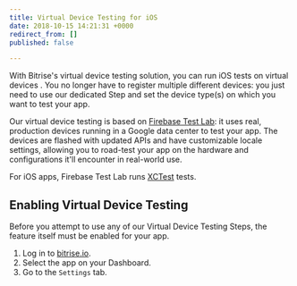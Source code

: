```yaml
---
title: Virtual Device Testing for iOS
date: 2018-10-15 14:21:31 +0000
redirect_from: []
published: false

---
```

With Bitrise's virtual device testing solution, you can run iOS tests on virtual devices . You no longer have to register multiple different devices: you just need to use our dedicated Step and set the device type(s) on which you want to test your app.

Our virtual device testing is based on [Firebase Test Lab](https://firebase.google.com/docs/test-lab/): it uses real, production devices running in a Google data center to test your app. The devices are flashed with updated APIs and have customizable locale settings, allowing you to road-test your app on the hardware and configurations it'll encounter in real-world use.

For iOS apps, Firebase Test Lab runs [XCTest](https://developer.apple.com/documentation/xctest) tests. 

## Enabling Virtual Device Testing 

Before you attempt to use any of our Virtual Device Testing Steps, the feature itself must be enabled for your app. 

1. Log in to [bitrise.io](https://app.bitrise.io/). 
2. Select the app on your Dashboard. 
3. Go to the `Settings` tab. 